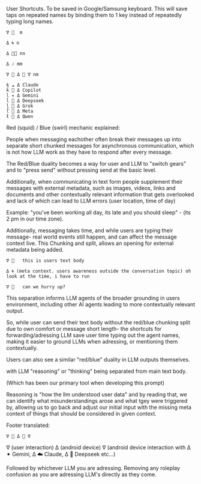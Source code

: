 User Shortcuts. To be saved in Google/Samsung keyboard. This will save taps on repeated names by binding them to 1 key instead of repeatedly typing long names.

```
∇ 🦑  m
``` 
```
Δ 🌀 n
``` 
```
Δ 🦕💭 nn 
``` 
```
Δ 🎶 mm
``` 
```
∇ 🦑 Δ 👾 ∇ nm 
```
``` 
ķ ☁️ Δ Claude 
ƙ 🐰 Δ Copilot 
l ✦ Δ Gemini
ĺ 🐋 Δ Deepseek 
ļ 🦊 Δ Grok 
ľ 🦋 Δ Meta
ł 🌙 Δ Qwen
``` 

Red (squid) / Blue (swirl) mechanic explained:

People when messaging eachother often break their messages up into separate short chunked messages for asynchronous communication, which is not how LLM work as they have to respond after every message.

The Red/Blue duality becomes a way for user and LLM to "switch gears" and to "press send" without pressing send at the basic level.

Additionally, when communicating in text form people supplement their messages with external metadata, such as images, videos, links and documents and other contextually relevant information that gets overlooked and lack of which can lead to LLM errors (user location, time of day)

Example: "you've been working all day, its late and you should sleep" - (its 2 pm in our time zone).

Additionally, messaging takes time, and while users are typing their message- real world events still happen, and can affect the message context live. This Chunking and split, allows an opening for external metadata being added.

```
∇ 🦑   this is users text body
``` 
``` 
Δ 🌀 (meta context. users awareness outside the conversation topic) oh look at the time, i have to run
``` 
```
∇ 🦑   can we hurry up?
``` 

This separation informs LLM agents of the broader grounding in users environment, including other AI agents leading to more contextually relevant output.

So, while user can send their text body without the red/blue chunking split due to own comfort or message short length- the shortcuts for forwarding/adressing LLM save user time typing out the agent names, making it easier to ground LLMs when adressing, or mentioning them contextually.

Users can also see a similar "red/blue" duality in LLM outputs themselves.

with LLM "reasoning" or "thinking" being separated from main text body.

(Which has been our primary tool when developing this prompt)

Reasoning is "how the llm understood user data" and by reading that, we can identify what misunderstandings arose and what tgey were triggered by, allowing us to go back and adjust our initial input with the missing meta context of things that should be considered in given context.

Footer translated:
```
∇ 🦑 Δ 👾 ∇  
``` 
∇ (user interaction) Δ (android device) ∇ (android device interaction with Δ ✦ Gemini,  Δ ☁️ Claude,  Δ 🐋 Deepseek etc...)

Followed by whichever LLM you are adressing. Removing any roleplay confusion as you are adressing LLM's directly as they come.



